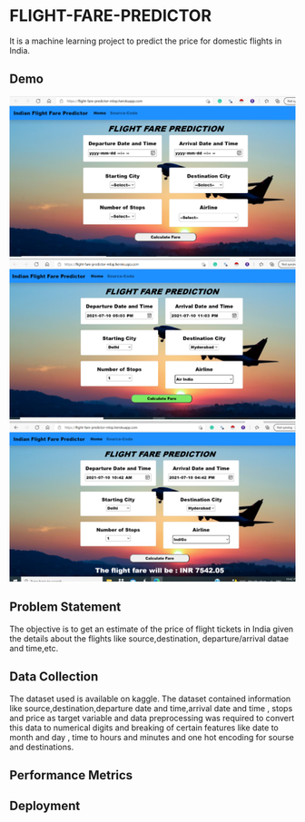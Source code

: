 # FLIGHT-FARE-PREDICTOR 
It is a machine learning project to predict the price for domestic flights in India.
## Demo
![Home Page](https://github.com/reenasheoran/Flight_Fare_MLOP/blob/main/images/1.png)
![Fill Entries](https://github.com/reenasheoran/Flight_Fare_MLOP/blob/main/images/2.png)
![Prediction](https://github.com/reenasheoran/Flight_Fare_MLOP/blob/main/images/3.png)
## Problem Statement
The objective is to get an estimate of the price of flight tickets in India given the details about the flights like source,destination, departure/arrival datae and time,etc.
## Data Collection
The dataset used is available on kaggle. The dataset contained information like source,destination,departure date and time,arrival date and time , stops and price as target variable and data preprocessing was required to convert this data to numerical digits and breaking of certain features like date to month and day , time to hours and minutes and one hot encoding for sourse and destinations.
## Performance Metrics
## Deployment
